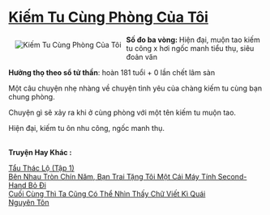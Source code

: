 <a href="https://utruyen.com/kiem-tu-cung-phong-cua-toi/18555/" title="Kiếm Tu Cùng Phòng Của Tôi"><h1>Kiếm Tu Cùng Phòng Của Tôi</h1></a><div style="display:table"><img align="right" style="float: left; padding: 10px;" src="https://utruyen.com/images/story/200x260/kiem-tu-cung-phong-cua-toi.jpg" alt="Kiếm Tu Cùng Phòng Của Tôi"><b>Số đo ba vòng: </b>Hiện đại, muộn tao kiếm tu công x hơi ngốc manh tiểu thụ, siêu đoản văn<p></p><b>Hưởng thọ theo sổ tử thần</b>: hoàn 181 tuổi + 0 lần chết lâm sàn<p></p>Một câu chuyện nhẹ nhàng về chuyện tình yêu của chàng kiếm tu cùng bạn chung phòng.<p></p>Chuyện gì sẽ xảy ra khi ở cùng phòng với một tên kiếm tu muộn tao.<p></p>Hiện đại, kiếm tu ôn nhu công, ngốc manh thụ.</div><p><br><b>Truyện Hay Khác :</b></p><a href="https://utruyen.com/tau-thac-lo-tap-1/18539/" alt="Tẩu Thác Lộ (Tập 1)">Tẩu Thác Lộ (Tập 1)</a><br/><a href="https://github.com/quanluxury/ngontinh_sac/tree/master/truyenhay/19262/" alt="Bên Nhau Tròn Chín Năm, Bạn Trai Tặng Tôi Một Cái Máy Tính Second-Hand Bỏ Đi">Bên Nhau Tròn Chín Năm, Bạn Trai Tặng Tôi Một Cái Máy Tính Second-Hand Bỏ Đi</a><br/><a href="https://github.com/quanluxury/ngontinh_sac/tree/master/truyenhay/22505/" alt="Cuối Cùng Thì Ta Cũng Có Thể Nhìn Thấy Chữ Viết Kì Quái">Cuối Cùng Thì Ta Cũng Có Thể Nhìn Thấy Chữ Viết Kì Quái</a><br/><a href="https://truyenngontinhay.wordpress.com/2019/10/03/nguyen-ton/" alt="Nguyên Tôn">Nguyên Tôn</a><br/>